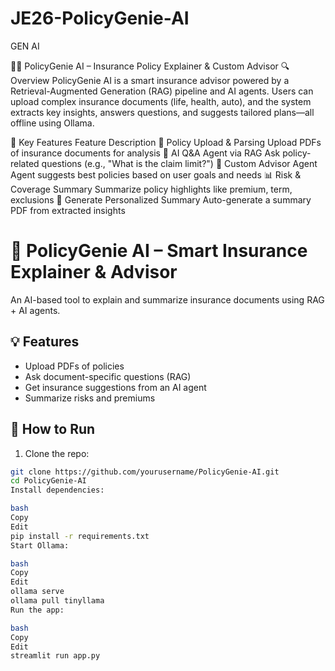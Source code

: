# JE26-PolicyGenie-AI
GEN AI

🧾💬 PolicyGenie AI – Insurance Policy Explainer & Custom Advisor
🔍 Overview
PolicyGenie AI is a smart insurance advisor powered by a Retrieval-Augmented Generation (RAG) pipeline and AI agents. Users can upload complex insurance documents (life, health, auto), and the system extracts key insights, answers questions, and suggests tailored plans—all offline using Ollama.

🌟 Key Features
Feature	Description
📄 Policy Upload & Parsing	Upload PDFs of insurance documents for analysis
🧠 AI Q&A Agent via RAG	Ask policy-related questions (e.g., "What is the claim limit?")
🤖 Custom Advisor Agent	Agent suggests best policies based on user goals and needs
📊 Risk & Coverage Summary	Summarize policy highlights like premium, term, exclusions
📝 Generate Personalized Summary	Auto-generate a summary PDF from extracted insights

# 🧾 PolicyGenie AI – Smart Insurance Explainer & Advisor

An AI-based tool to explain and summarize insurance documents using RAG + AI agents.

## 💡 Features
- Upload PDFs of policies
- Ask document-specific questions (RAG)
- Get insurance suggestions from an AI agent
- Summarize risks and premiums

## 🚀 How to Run

1. Clone the repo:
```bash
git clone https://github.com/yourusername/PolicyGenie-AI.git
cd PolicyGenie-AI
Install dependencies:

bash
Copy
Edit
pip install -r requirements.txt
Start Ollama:

bash
Copy
Edit
ollama serve
ollama pull tinyllama
Run the app:

bash
Copy
Edit
streamlit run app.py
